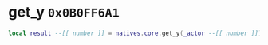 # get_y `0x0B0FF6A1`

```lua
local result --[[ number ]] = natives.core.get_y(_actor --[[ number ]])
```
